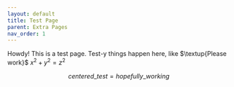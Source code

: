 ```yaml
---
layout: default
title: Test Page
parent: Extra Pages
nav_order: 1
---
```


Howdy! This is a test page. Test-y things happen here, like $\textup{Please work}$ $x^2+y^2=z^2$

$$centered\_test=hopefully\_working$$
